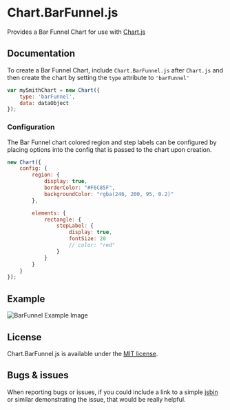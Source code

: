 # Chart.BarFunnel.js

Provides a Bar Funnel Chart for use with [Chart.js](http://www.chartjs.org)

## Documentation

To create a Bar Funnel Chart, include `Chart.BarFunnel.js` after `Chart.js` and then create the chart by setting the `type` attribute to `'barFunnel'`

```javascript
var mySmithChart = new Chart({
	type: 'barFunnel',
	data: dataObject
});
```

### Configuration
The Bar Funnel chart colored region and step labels can be configured by placing options into the config that is passed to the chart upon creation.

```javascript
new Chart({
	config: {
		region: {
			display: true,
			borderColor: "#F6C85F",
			backgroundColor: "rgba(246, 200, 95, 0.2)"
		},

		elements: {
			rectangle: {
				stepLabel: {
					display: true,
					fontSize: 20
					// color: "red"
				}
			}
		}
	}
});
```

## Example

![BarFunnel Example Image](https://github.com/chartjs/Chart.BarFunnel.js/blob/master/barfunnel.png)

## License

Chart.BarFunnel.js is available under the [MIT license](http://opensource.org/licenses/MIT).

## Bugs & issues

When reporting bugs or issues, if you could include a link to a simple [jsbin](http://jsbin.com) or similar demonstrating the issue, that would be really helpful.
